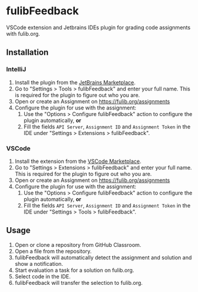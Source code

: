 # fulibFeedback

VSCode extension and Jetbrains IDEs plugin for grading code assignments with fulib.org.

## Installation

### IntelliJ

1. Install the plugin from the [JetBrains Marketplace](https://plugins.jetbrains.com/plugin/23254-fulibfeedback).
2. Go to "Settings > Tools > fulibFeedback" and enter your full name. This is required for the plugin to figure out who you are.
3. Open or create an Assignment on https://fulib.org/assignments
4. Configure the plugin for use with the assignment:
   1. Use the "Options > Configure fulibFeedback" action to configure the plugin automatically, **or**
   2. Fill the fields `API Server`, `Assignment ID` and `Assignment Token` in the IDE under "Settings > Extensions > fulibFeedback".

### VSCode

1. Install the extension from the [VSCode Marketplace](https://marketplace.visualstudio.com/items?itemName=fulib.fulibFeedback).
2. Go to "Settings > Extensions > fulibFeedback" and enter your full name. This is required for the plugin to figure out who you are.
3. Open or create an Assignment on https://fulib.org/assignments
4. Configure the plugin for use with the assignment:
   1. Use the "Options > Configure fulibFeedback" action to configure the plugin automatically, **or**
   2. Fill the fields `API Server`, `Assignment ID` and `Assignment Token` in the IDE under "Settings > Tools > fulibFeedback".

## Usage

1. Open or clone a repository from GitHub Classroom.
2. Open a file from the repository.
3. fulibFeedback will automatically detect the assignment and solution and show a notification.
4. Start evaluation a task for a solution on fulib.org.
5. Select code in the IDE.
6. fulibFeedback will transfer the selection to fulib.org.
